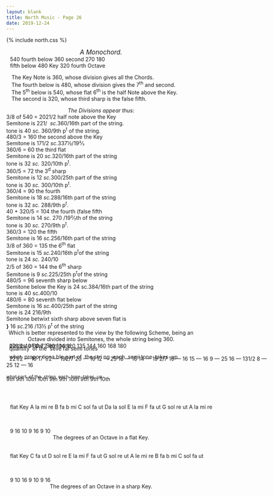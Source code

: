 ```yaml
---
layout: blank
title: North Music - Page 26
date: 2019-12-24 
---
```

{% include north.css %}
<center><big><em>A Monochord.</em></big></center>

<div>
<div style="margin:0 auto; max-width: 800px; min-width: 500px; width: 95%">
	<div class="mText">&nbsp;
		<span style="left:0;">540</span>
		<span style="left:10%;">fourth below</span>
		<span style="left:44%;">360</span>
		<span style="left:51.7%;">second</span>
		<span style="left:71%;">270</span>
		<span style="left:91.5%;">180</span>
	</div>
	<div class="marking">
		<m style="left: 0%"></m>
		<m style="left: 20.1%"></m>
		<m style="left: 34%"></m>
		<m style="left: 44%"></m>
		<m style="left: 51.7%"></m>
		<m style="left: 72%"></m>
		<m style="left: 92.8%"></m>
		<m style="left: 100%"></m>
	</div>
	<div class="mText">&nbsp;
		<span style="left:0;">fifth below</span>
		<span style="left:18.5%;">480</span>
		<span style="left:44%;">Key</span>
		<span style="left:51.7%;">320</span>
		<span style="left:69%;">fourth</span>
		<span style="left:89%;">Octave</span>
	</div>
</div>
</div>

&emsp;The Key Note is 360, whose division gives all the Chords.
<br>
&emsp;The fourth below is 480, whose division gives the 7<sup>th</sup> and second.
<br>
&emsp;The 5<sup>th</sup> below is 540, whose flat 6<sup>th</sup> is the half Note above the Key.
<br>
&emsp;The second is 320, whose third sharp is the false fifth.

<center><em>The Divisions appear thus:</em></center>

<div>
<div style="margin:0 auto; max-width: 1150px; min-width: 960px; width: 99%">
	<div id="schismes">
		<div class="lCol" style="grid-area:1/1/2/2;">
			<fr><n>3</n>/<d>8</d></fr> of 540 = 202<fr><n>1</n>/<d>2</d></fr> half note above the Key
		</div>
		<div style="grid-area:1/2/2/3;">
			Semitone is 22<fr><n>1</n>/<d>&nbsp;</d></fr><em> sc.</em><fr><n>360</n>/<d>16</d></fr>th part of the string.
		</div>
		<div class="lBrac" style="grid-area:1/3/3/4;">
			tone is 40 <em>sc.</em> <fr><n>360</n>/<d>9</d></fr>th p<sup>t</sup> of the string.
		</div>
		<!-- second -->
		<div class="lCol" style="grid-area:2/1/3/2;">
			<fr><n>480</n>/<d>3</d></fr> = 160 the second above the Key
		</div>
		<div style="grid-area:2/2/3/3;">
			Semitone is 17<fr><n>1</n>/<d>2</d></fr><em> sc.</em><fr><n>337½</n>/<d>19²⁄₇</d></fr> 
		</div>
		<!-- 3rd flat -->
		<div class="lCol" style="grid-area:3/1/4/2;">
			<fr><n>360</n>/<d>6</d></fr> = 60 the third flat
		</div>
		<div style="grid-area:3/2/4/3;">
			Semitone is 20<em> sc.</em><fr><n>320</n>/<d>16</d></fr>th part of the string
		</div>
		<div class="lBrac" style="grid-area:3/3/5/4;">
			tone is 32 <em>sc.</em> <fr><n>320</n>/<d>10</d></fr>th p<sup>t</sup>.
		</div>
		<!-- 3sharp -->
		<div class="lCol" style="grid-area:4/1/5/2;">
			<fr><n>360</n>/<d>5</d></fr> = 72 the 3<sup>d</sup> sharp
		</div>
		<div style="grid-area:4/2/5/3;">
			Semitone is 12<em> sc.</em><fr><n>300</n>/<d>25</d></fr>th part of the string
		</div>
		<div class="lBrac" style="grid-area:4/3/6/4;">
			tone is 30 <em>sc.</em> <fr><n>300</n>/<d>10</d></fr>th p<sup>t</sup>.
		</div>
		<!-- fourth -->
		<div class="lCol" style="grid-area:5/1/6/2;">
			<fr><n>360</n>/<d>4</d></fr> = 90 the fourth
		</div>
		<div style="grid-area:5/2/6/3;">
			Semitone is 18<em> sc.</em><fr><n>288</n>/<d>16</d></fr>th part of the string
		</div>
		<div class="lBrac" style="grid-area:5/3/7/4;">
			tone is 32 <em>sc.</em> <fr><n>288</n>/<d>9</d></fr>th p<sup>t</sup>.
		</div>
		<!-- false fifth (f sharp) -->
		<div class="lCol" style="grid-area:6/1/7/2;">
			40 + <fr><n>320</n>/<d>5</d></fr> = 104 the fourth (false fifth
		</div>
		<div style="grid-area:6/2/7/3;">
			Semitone is 14<em> sc.</em><fr><n>&nbsp;270&nbsp;</n>/<d>19²⁄₇</d></fr>th of the string
		</div>
		<div class="lBrac" style="grid-area:6/3/8/4;">
			tone is 30 <em>sc.</em> <fr><n>270</n>/<d>9</d></fr>th p<sup>t</sup>.
		</div>
		<!-- fifth -->
		<div class="lCol" style="grid-area:7/1/8/2;">
			<fr><n>360</n>/<d>3</d></fr> = 120 the fifth
		</div>
		<div style="grid-area:7/2/8/3;">
			Semitone is 16<em> sc.</em><fr><n>256</n>/<d>16</d></fr>th part of the string
		</div>
		<!-- sixth flat -->
		<div class="lCol" style="grid-area:8/1/9/2;">
			<fr><n>3</n>/<d>8</d></fr> of 360 = 135 the 6<sup>th</sup> flat
		</div>
		<div style="grid-area:8/2/9/3;">
			Semitone is 15<em> sc.</em><fr><n>240</n>/<d>16</d></fr>th p<sup>t</sup>of the string
		</div>
		<div class="lBrac" style="grid-area:8/3/10/4;">
			tone is 24 <em>sc.</em> <fr><n>240</n>/<d>10</d></fr>
		</div>
		<!-- sixth sharp-->
		<div class="lCol" style="grid-area:9/1/10/2;">
			<fr><n>2</n>/<d>5</d></fr> of 360 = 144 the 6<sup>th</sup> sharp
		</div>
		<div style="grid-area:9/2/10/3;">
			Semitone is 9<em> sc.</em><fr><n>225</n>/<d>25</d></fr>th p<sup>t</sup>of the string
		</div>
		<!-- 7th sharp below -->
		<div class="lCol" style="grid-area:10/1/11/2;">
			<fr><n>480</n>/<d>5</d></fr> = 96 seventh sharp below
		</div>
		<div style="grid-area:10/2/11/3;">
			Semitone below the Key is 24 sc.<fr><n>384</n>/<d>16</d></fr>th part of the string
		</div>
		<div class="lBrac" style="grid-area:10/3/12/4;">
			tone is 40 sc.<fr><n>400</n>/<d>10</d></fr>
		</div>
		<!-- 7th flat below -->
		<div class="lCol" style="grid-area:11/1/12/2;">
			<fr><n>480</n>/<d>6</d></fr> = 80 seventh flat below
		</div>
		<div style="grid-area:11/2/12/3;">
			Semitone is 16<em> sc.</em><fr><n>400</n>/<d>25</d></fr>th part of the string
		</div>
		<div class="lBrac" style="grid-area:11/3/13/4;">
			tone is 24 <fr><n>216</n>/<d>9</d></fr>th
		</div>
		<!-- last -->
		<div style="grid-area:12/1/13/2;">
			Semitone betwixt sixth sharp above seven flat is
		</div>
		<div style="grid-area:12/2/13/3;">
			 <strong>}</strong> 16<em> sc.</em><fr><n>216&nbsp;</n>/<d>13½</d></fr> p<sup>t</sup> of the string
		</div>
	</div>
</div>
</div>

<center>
Which is better represented to the view by the following Scheme, being an Octave divided into Semitones, the whole string being 360. 
</center>

<div>
<div style="margin:0 auto; max-width: 900px; min-width: 700px; width: 95%">
	<div class="mText" style="margin-bottom: -1rem;">&nbsp;
		<span style="left:2%"></span>
		<span style="left:11.97%">places&nbsp;</span>
		<span style="left:23.25%">of the&nbsp;</span>
		<span style="left:34.66%">Semi</span>
		<span style="left:44.97%">tone</span>
	</div>
	<div class="rotateLabels mText">&nbsp;
		<span style="left:0%"></span>
		<span style="left:7.97%">22<fr><n>1</n>/<d>2</d></fr></span>
		<span style="left:21.25%">40</span>
		<span style="left:32.66%">60</span>
		<span style="left:42.97%">72</span>
		<span style="left:52.97%">90</span>
		<span style="left:60.63%">104</span>
		<span style="left:66.41%">120</span>
		<span style="left:73.44%">135</span>
		<span style="left:78.91%">144</span>
		<span style="left:85.16%">160</span>
		<span style="left:90.63%">168</span>
		<span class="except" style="left:97%;">180</span>
	</div>
	<div class="marking">
		<m style="left:0%"></m>
		<m style="left:7.97%"></m>
		<m style="left:21.25%"></m>
		<m style="left:32.66%"></m>
		<m style="left:42.97%"></m>
		<m style="left:52.97%"></m>
		<m style="left:60.63%"></m>
		<m style="left:66.41%"></m>
		<m style="left:73.44%"></m>
		<m style="left:78.91%"></m>
		<m style="left:85.16%"></m>
		<m style="left:90.63%"></m>
	</div>
	<br>
	<div class="mText" style="height:1.7rem; margin-top: -1.7rem;">&nbsp;
		<span style="left:5.7%">quantity&nbsp;</span>
		<span style="left:19.09%">of the&nbsp;</span>
		<span style="left:30.13%">seve</span>
		<span style="left:37.48%">ral semi</span>
		<span style="left:49.81%">tones</span>
	</div>
	<div class="rotateLabels mText" style="height:4rem;">&nbsp;
		<span style="left:1.50%">22<fr><n>1</n>/<d>2</d></fr> &mdash; 16</span>
		<span style="left:12.59%">17 <fr><n>1</n>/<d>2</d></fr> &mdash; 19<fr><n>2</n>/<d>7</d></fr></span>
		<span style="left:26.13%">20 &mdash; 16</span>
		<span style="left:33.48%">12 &mdash; 25</span>
		<span style="left:45.81%">18 &mdash; 16</span>
		<span style="left:54.34%">14 &mdash; 19 <fr><n>2</n>/<d>7</d></fr></span>
		<span style="left:60.66%">16 &mdash; 16</span>
		<span style="left:67.38%">15 &mdash; 16</span>
		<span style="left:73.94%">9 &mdash; 25</span>
		<span style="left:78.40%">16 &mdash; 13<fr><n>1</n>/<d>2</d></fr></span>
		<span style="left:86.53%">8 &mdash; 25</span>
		<span class="except" style="left:88%; transform: rotate(90deg) translate(-3px,-2ch);">12 &mdash; 16</span>
	</div>
	<div class="mText" style="margin-top: -4.3rem;">&nbsp;
		<span style="left:7.50%">what&nbsp;</span>
		<span style="left:19.09%">propor</span> 
		<span style="left:29.33%">tiona</span>
		<span style="left:36.18%">ble part of&nbsp;</span>
		<span style="left:48.81%">the stri</span>
		<span style="left:58.34%">ng&nbsp;</span>
		<span style="left:63.66%">each&nbsp;</span>
		<span style="left:70.38%">semi</span>
		<span style="left:76.00%">tone&nbsp;</span>
		<span style="left:81.80%">takes&nbsp;</span>
		<span style="left:89.13%">up</span>
	</div>
	<div class="mText rotateBracket" style="margin-top: 3em; height: 3em; white-space: nowrap;">
		<span style="left:4.8%;width: 11.11%;">9th</span>
		<span style="left: 16.8%;width: 11.01%;">9th</span>
		<span style="left: 28.8%;width: 6.31%;">10th</span>
		<span style="left: 36%;width: 10.91%;">10th</span>
		<span style="left: 48%;width: 8.81%;">9th</span>
		<span style="left: 57.8%;width: 4.31%;">9th</span>
		<span style="left: 69.6%;width: 5.11%;">10th</span>
		<span style="left: 75.8%;width: 4.91%;">9th</span>
		<span style="left: 81.8%;width: 5.91%;">9th</span>
		<span style="left:88.8%;width: 4.21%;">10th</span>
	</div>
	<div class="mText" style="margin-top: -4em; height: 4em; font-size: 85%;">
		<span style="left: 10.0%;">what part&nbsp;</span>
		<span style="left: 23%;">of the&nbsp;</span>
		<span style="left: 32.6%;">string&nbsp;</span>
		<span style="left: 43.6%;">each&nbsp;</span>
		<span style="left: 52.5%;">tone&nbsp;</span>
		<span style="left: 61.9%;">takes&nbsp;</span>
		<span style="left: 72.4%;">up&nbsp;</span>
	</div>
</div>
</div>

<div>
<div style="margin:0 auto; max-width: 800px; min-width: 500px; width: 95%">
	<div class="mText rotateLabels" style="height:4rem; margin-top: 2rem; white-space: nowrap;">&nbsp;
		<span style="left:-3%;">flat Key</span>
		<span style="left: 1.34%;">A la mi re</span>
		<span style="left: 11.63%;">B fa b mi</span>
		<span style="left: 22.75%;">C sol fa ut</span>
		<span style="left: 45.18%;">Da la sol</span>
		<span style="left: 65.29%;">E la mi</span>
		<span style="left: 76.27%;">F fa ut</span>
		<span style="left: 83.5%;">G sol re ut</span>
		<span style="left:96%;">A la mi re</span>
	</div>
	<div class="marking">
		<m style="left: 0%"></m>
		<m style="left:4.94%;"></m>
		<m style="left:15.33%;"></m>
		<m style="left:26.95%;"></m>
		<m style="left:48.58%;"></m>
		<m style="left:67.49%;"></m>
		<m style="left:78.37%;"></m>
		<m style="left:87.76%;"></m>
		<m style="left: 100%"></m>
	</div>
	<div class="mText rotateLabels">&nbsp;
		<span style="left: 10%;">9</span>
		<span style="left: 21%;">16</span>
		<span style="left: 37%;">10</span>
		<span style="left: 57%;">9</span>
		<span style="left: 73%;">16</span>
		<span style="left: 84%;">9</span>
		<span style="left: 94%;">10</span>
	</div>
</div>
</div>
<center>The degrees of an Octave in a flat Key.</center>

<div>
<div style="margin:0 auto; max-width: 800px; min-width: 500px; width: 95%">
	<div class="mText rotateLabels" style="height:4rem; margin-top: 2rem; white-space: nowrap;">&nbsp;
		<span style="left:-3%;">flat Key</span>
		<span style="left: 2.84%;">C fa ut</span>
		<span style="left: 12.43%;">D sol re</span>
		<span style="left: 34.45%;">E la mi</span>
		<span style="left: 46.08%;">F fa ut</span>
		<span style="left: 63.49%;">G sol re ut</span>
		<span style="left: 74.67%;">A le mi re</span>
		<span style="left: 84.2%;">B fa b mi</span>
		<span style="left:96%;">C sol fa ut</span>
	</div>
	<div class="marking">
		<m style="left: 0%"></m>
		<m style="left:4.94%;"></m>
		<m style="left:15.33%;"></m>
		<m style="left:36.46%;"></m>
		<m style="left:48.58%;"></m>
		<m style="left:67.49%;"></m>
		<m style="left:78.37%;"></m>
		<m style="left:87.76%;"></m>
		<m style="left: 100%"></m>
	</div>
	<div class="mText rotateLabels">&nbsp;
		<span style="left: 11%;">9</span>
		<span style="left: 26%;">10</span>
		<span style="left: 43%;">16</span>
		<span style="left: 60%;">9</span>
		<span style="left: 73%;">10</span>
		<span style="left: 84%;">9</span>
		<span style="left: 94%;">16</span>
	</div>
</div>
</div>
<center>The degrees of an Octave in a sharp Key.</center>